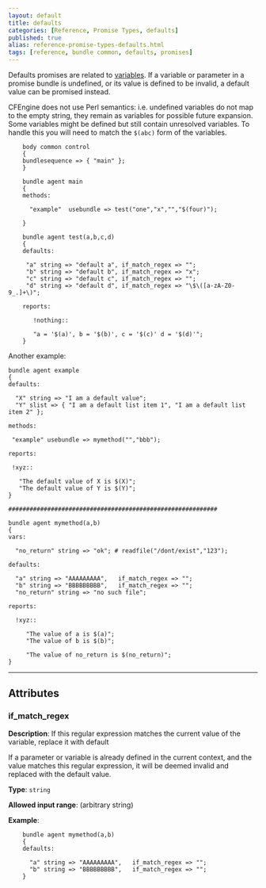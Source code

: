 ```yaml
---
layout: default
title: defaults
categories: [Reference, Promise Types, defaults]
published: true
alias: reference-promise-types-defaults.html
tags: [reference, bundle common, defaults, promises]
---
```


Defaults promises are related to 
[variables](manuals-language-concepts-variables.html). If a variable or 
parameter in a promise bundle is undefined, or its value is defined to be 
invalid, a default value can be promised instead.

CFEngine does not use Perl semantics: i.e. undefined variables do not map to 
the empty string, they remain as variables for possible future expansion. Some 
variables might be defined but still contain unresolved variables. To handle 
this you will need to match the `$(abc)` form of the variables.

```cf3
    body common control
    {
    bundlesequence => { "main" };
    }

    bundle agent main
    {
    methods:

      "example"  usebundle => test("one","x","","$(four)");

    }

    bundle agent test(a,b,c,d)
    {
    defaults:

     "a" string => "default a", if_match_regex => "";
     "b" string => "default b", if_match_regex => "x";
     "c" string => "default c", if_match_regex => "";
     "d" string => "default d", if_match_regex => "\$\([a-zA-Z0-9_.]+\)";

    reports:

       !nothing::

       "a = '$(a)', b = '$(b)', c = '$(c)' d = '$(d)'";
    }
```

Another example:

```cf3
bundle agent example
{
defaults:

  "X" string => "I am a default value";
  "Y" slist => { "I am a default list item 1", "I am a default list item 2" };

methods:

 "example" usebundle => mymethod("","bbb");

reports:

 !xyz::

   "The default value of X is $(X)";
   "The default value of Y is $(Y)";
}

###########################################################

bundle agent mymethod(a,b)
{
vars:

  "no_return" string => "ok"; # readfile("/dont/exist","123");

defaults:

  "a" string => "AAAAAAAAA",   if_match_regex => "";
  "b" string => "BBBBBBBBB",   if_match_regex => "";
  "no_return" string => "no such file";

reports:

  !xyz::

     "The value of a is $(a)";
     "The value of b is $(b)";

     "The value of no_return is $(no_return)";
}
```

***

## Attributes

### if_match_regex

**Description**: If this regular expression matches the current value of
the variable, replace it with default

If a parameter or variable is already defined in the current context, and the 
value matches this regular expression, it will be deemed invalid and replaced 
with the default value.

**Type**: `string`

**Allowed input range**: (arbitrary string)

**Example**:  

```cf3
    bundle agent mymethod(a,b)
    {
    defaults:

      "a" string => "AAAAAAAAA",   if_match_regex => "";
      "b" string => "BBBBBBBBB",   if_match_regex => "";
    }
```
